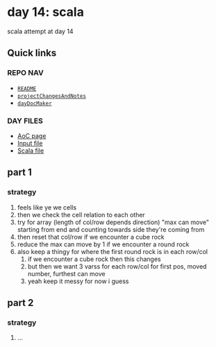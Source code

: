 # day 14: scala
scala attempt at day 14
## Quick links
### REPO NAV
* [`README`](./README.md)
* [`projectChangesAndNotes`](./projectChangesAndNotes.md)
* [`dayDocMaker`](./dayDocMaker.md)
### DAY FILES
* [AoC page](https://adventofcode.com/2023/day/14)
* [Input file](https://adventofcode.com/2023/day/14/input)
* [Scala file](../../src/main/scala/day14.scala)
## part 1
### strategy
1. feels like ye we cells
2. then we check the cell relation to each other
3. try for array (length of col/row depends direction) "max can move" starting from end and counting towards side they're coming from
4. then reset that col/row if we encounter a cube rock
5. reduce the max can move by 1 if we encounter a round rock
6. also keep a thingy for where the first round rock is in each row/col
    1. if we encounter a cube rock then this changes
    2. but then we want 3 varss for each row/col for first pos, moved number, furthest can move
    3. yeah keep it messy for now i guess
## part 2
### strategy
1. ...
